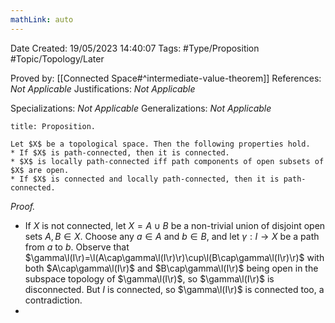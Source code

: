 ```yaml
---
mathLink: auto
---
```


<div class="topSpace"></div>

Date Created: 19/05/2023 14:40:07
Tags: #Type/Proposition #Topic/Topology/Later

Proved by: [[Connected Space#^intermediate-value-theorem]]
References: <i>Not Applicable</i>
Justifications: <i>Not Applicable</i>

Specializations: <i>Not Applicable</i>
Generalizations: <i>Not Applicable</i>

``` ad-Proposition
title: Proposition.

Let $X$ be a topological space. Then the following properties hold.
* If $X$ is path-connected, then it is connected.
* $X$ is locally path-connected iff path components of open subsets of $X$ are open.
* If $X$ is connected and locally path-connected, then it is path-connected.

```

<i>Proof.</i>
* If $X$ is not connected, let $X=A\cup B$ be a non-trivial union of disjoint open sets $A,B\in X$. Choose any $a\in A$ and $b\in B$, and let $\gamma:I\to X$ be a path from $a$ to $b$. Observe that $\gamma\l(I\r)=\l(A\cap\gamma\l(I\r)\r)\cup\l(B\cap\gamma\l(I\r)\r)$ with both $A\cap\gamma\l(I\r)$ and $B\cap\gamma\l(I\r)$ being open in the subspace topology of $\gamma\l(I\r)$, so $\gamma\l(I\r)$ is disconnected. But $I$ is connected, so $\gamma\l(I\r)$ is connected too, a contradiction.
* 
